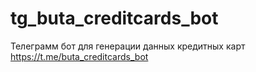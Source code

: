 # tg_buta_creditcards_bot
Телеграмм бот для генерации данных кредитных карт
https://t.me/buta_creditcards_bot
